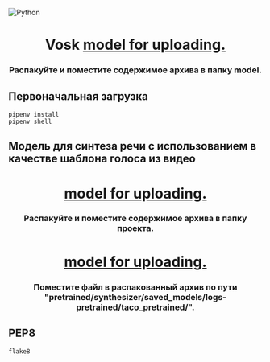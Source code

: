 ![Python](https://img.shields.io/badge/python-3670A0?style=for-the-badge&logo=python&logoColor=ffdd54)


<h1 align="center">Vosk <a href="https://alphacephei.com/vosk/models/vosk-model-ru-0.22.zip" target="_blank">model for uploading.</a>
<h3 align="center">Распакуйте и поместите содержимое архива в папку model.</h3>


## Первоначальная загрузка

```shell script
pipenv install
pipenv shell
```
## Модель для синтеза речи с использованием в качестве шаблона голоса из видео

<h1 align="center"> <a href="https://drive.google.com/uc?id=1-Vohg3oaS82c0y_tJQx-J8123oWnkkwf" target="_blank">model for uploading.</a>
<h3 align="center">Распакуйте и поместите содержимое архива в папку проекта.</h3>

<h1 align="center"> <a href="https://drive.usercontent.google.com/download?id=17n0j-o_hUu6Co09lxk8-maJy4RbCVEb-&export=download&authuser=0&confirm=t&uuid=0379de09-3dce-433c-8f2c-e79648dc08bc&at=APZUnTVOm6JgF0Re-GtSxEsMgZ7M:1699709538389" target="_blank">model for uploading.</a>
<h3 align="center">Поместите файл в распакованный архив по пути "pretrained/synthesizer/saved_models/logs-pretrained/taco_pretrained/".</h3>

## PEP8

```shell script
flake8
```
